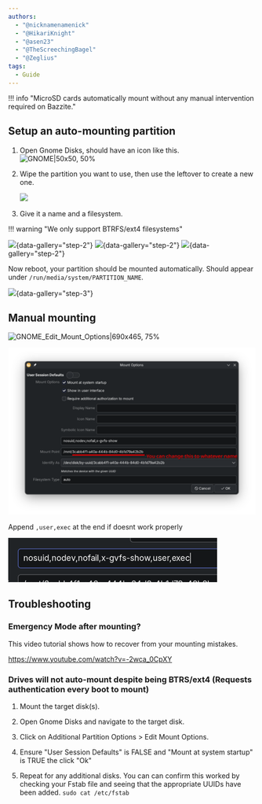 ```yaml
---
authors:
  - "@nicknamenamenick"
  - "@HikariKnight"
  - "@asen23"
  - "@TheScreechingBagel"
  - "@Zeglius"
tags:
  - Guide
---
```


<!-- ANCHOR: METADATA -->
<!--{"url_discourse": "https://universal-blue.discourse.group/docs?topic=970", "fetched_at": "2024-09-03 16:43:14.005694+00:00"}-->
<!-- ANCHOR_END: METADATA -->

!!! info "MicroSD cards automatically mount without any manual intervention required on Bazzite."

## Setup an auto-mounting partition

1. Open Gnome Disks, should have an icon like this. ![GNOME|50x50, 50%](../img/GNOME_Disks_icon.png)

2. Wipe the partition you want to use, then use the leftover to create a new one.

   ![](../img/automount.1.png)

3. Give it a name and a filesystem.

!!! warning "We only support BTRFS/ext4 filesystems"

![](../img/automount.2_btrfs.1.png){data-gallery="step-2"}
![](../img/automount.2_btrfs.2.png){data-gallery="step-2"}
![](../img/automount.3.png){data-gallery="step-2"}

Now reboot, your partition should be mounted automatically. Should appear under `/run/media/system/PARTITION_NAME`.

![](../img/automount.4.png){data-gallery="step-3"}

## Manual mounting

![GNOME_Edit_Mount_Options|690x465, 75%](../img/GNOME_Edit_Mount_Options.png)

![GNOME_Mount_Options|549x500, 75%](../img/GNOME_Mount_Options_new.png)

Append `,user,exec` at the end if doesnt work properly

![](../img/GNOME_Mount_Options_new.2.png)

## Troubleshooting

### Emergency Mode after mounting?

This video tutorial shows how to recover from your mounting mistakes.

https://www.youtube.com/watch?v=-2wca_0CpXY

### Drives will not auto-mount despite being BTRS/ext4 (Requests authentication every boot to mount)

1. Mount the target disk(s).

2. Open Gnome Disks and navigate to the target disk.

3. Click on Additional Partition Options > Edit Mount Options.

4. Ensure "User Session Defaults" is FALSE and "Mount at system startup" is TRUE the click "Ok"

5. Repeat for any additional disks. You can can confirm this worked by checking your Fstab file and seeing that the appropriate UUIDs have been added. `sudo cat /etc/fstab`


